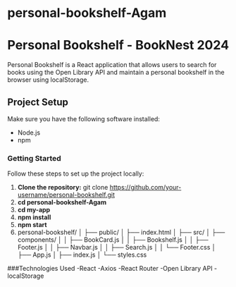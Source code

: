 # personal-bookshelf-Agam
# Personal Bookshelf - BookNest 2024

Personal Bookshelf is a React application that allows users to search for books using the Open Library API and maintain a personal bookshelf in the browser using localStorage.

## Project Setup

Make sure you have the following software installed:

- Node.js
- npm

### Getting Started

Follow these steps to set up the project locally:

1. **Clone the repository:**
   git clone https://github.com/your-username/personal-bookshelf.git
2. **cd personal-bookshelf-Agam**
3. **cd my-app**
4. **npm install**
5. **npm start**
6. personal-bookshelf/
│
├── public/
│   ├── index.html
│
├── src/
│   ├── components/
│   │   ├── BookCard.js
│   │   ├── Bookshelf.js
│   │   ├── Footer.js
│   │   ├── Navbar.js
│   │   ├── Search.js
│   │   └── Footer.css
│   ├── App.js
│   ├── index.js
│   └── styles.css

###Technologies Used
-React
-Axios
-React Router
-Open Library API
-localStorage


